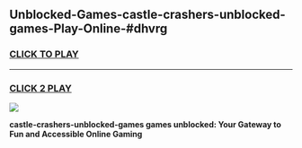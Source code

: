 
## Unblocked-Games-castle-crashers-unblocked-games-Play-Online-#dhvrg
<h3>
<a href="https://premium.freeplayer.one?title=castle-crashers-unblocked-games&ref=27F">CLICK TO PLAY</a></h3>
<hr>

<h3>
<a href="https://premium.freeplayer.one?title=castle-crashers-unblocked-games&ref=27F">CLICK 2 PLAY</a>
  
</h3>

<a href="https://premium.freeplayer.one?title=castle-crashers-unblocked-games&ref=27F"><img src="https://clearcache.store/games.png"></a>


**castle-crashers-unblocked-games games unblocked: Your Gateway to Fun and Accessible Online Gaming**
